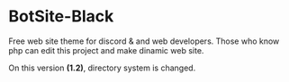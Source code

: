 # BotSite-Black

Free web site theme for discord & and web developers.
Those who know php can edit this project and make dinamic web site.

On this version **(1.2)**, directory system is changed.